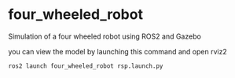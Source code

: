# four_wheeled_robot
Simulation of a four wheeled robot using ROS2 and Gazebo

you can view the model by launching this command and open rviz2
```
ros2 launch four_wheeled_robot rsp.launch.py
```
